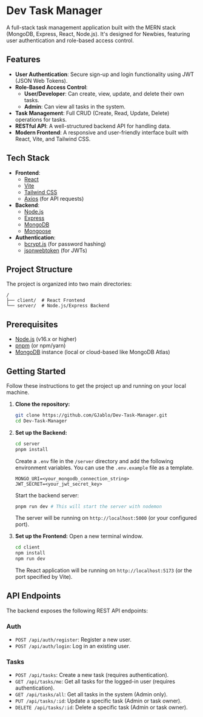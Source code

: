  # Dev Task Manager

 A full-stack task management application built with the MERN stack (MongoDB, Express, React, Node.js). It's designed for Newbies, featuring user authentication and role-based access control.

 ## Features

 - **User Authentication**: Secure sign-up and login functionality using JWT (JSON Web Tokens).
 - **Role-Based Access Control**:
   - **User/Developer**: Can create, view, update, and delete their own tasks.
   - **Admin**: Can view all tasks in the system.
 - **Task Management**: Full CRUD (Create, Read, Update, Delete) operations for tasks.
 - **RESTful API**: A well-structured backend API for handling data.
 - **Modern Frontend**: A responsive and user-friendly interface built with React, Vite, and Tailwind CSS.

 ## Tech Stack

 - **Frontend**:
   - [React](https://reactjs.org/)
   - [Vite](https://vitejs.dev/)
   - [Tailwind CSS](https://tailwindcss.com/)
   - [Axios](https://axios-http.com/) (for API requests)
 - **Backend**:
   - [Node.js](https://nodejs.org/)
   - [Express](https://expressjs.com/)
   - [MongoDB](https://www.mongodb.com/)
   - [Mongoose](https://mongoosejs.com/)
 - **Authentication**:
   - [bcrypt.js](https://github.com/dcodeIO/bcrypt.js) (for password hashing)
   - [jsonwebtoken](https://github.com/auth0/node-jsonwebtoken) (for JWTs)

 ## Project Structure

 The project is organized into two main directories:

 ```
 /
 ├── client/  # React Frontend
 └── server/  # Node.js/Express Backend
 ```

 ## Prerequisites

 - [Node.js](https://nodejs.org/en/download/) (v16.x or higher)
 - [pnpm](https://pnpm.io/installation) (or npm/yarn)
 - [MongoDB](https://www.mongodb.com/try/download/community) instance (local or cloud-based like MongoDB Atlas)

 ## Getting Started

 Follow these instructions to get the project up and running on your local machine.

 1.  **Clone the repository:**
     ```bash
     git clone https://github.com/GJablo/Dev-Task-Manager.git
     cd Dev-Task-Manager
     ```

 2.  **Set up the Backend:**
     ```bash
     cd server
     pnpm install
     ```
     Create a `.env` file in the `/server` directory and add the following environment variables. You can use the `.env.example` file as a template.

     ```env
     MONGO_URI=<your_mongodb_connection_string>
     JWT_SECRET=<your_jwt_secret_key>
     ```

     Start the backend server:
     ```bash
     pnpm run dev # This will start the server with nodemon
     ```
     The server will be running on `http://localhost:5000` (or your configured port).

 3.  **Set up the Frontend:**
     Open a new terminal window.
     ```bash
     cd client
     npm install
     npm run dev
     ```
     The React application will be running on `http://localhost:5173` (or the port specified by Vite).

 ## API Endpoints

 The backend exposes the following REST API endpoints:

 ### Auth

 - `POST /api/auth/register`: Register a new user.
 - `POST /api/auth/login`: Log in an existing user.

 ### Tasks

 - `POST /api/tasks`: Create a new task (requires authentication).
 - `GET /api/tasks/me`: Get all tasks for the logged-in user (requires authentication).
 - `GET /api/tasks/all`: Get all tasks in the system (Admin only).
 - `PUT /api/tasks/:id`: Update a specific task (Admin or task owner).
 - `DELETE /api/tasks/:id`: Delete a specific task (Admin or task owner).
